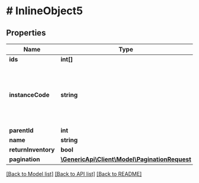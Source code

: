 # # InlineObject5

## Properties

Name | Type | Description | Notes
------------ | ------------- | ------------- | -------------
**ids** | **int[]** |  | [optional] 
**instanceCode** | **string** | Уникальный алфавитно-цифровой идентификатор инстанса, которому принадлежит объект | 
**parentId** | **int** |  | [optional] 
**name** | **string** |  | [optional] 
**returnInventory** | **bool** |  | [optional] 
**pagination** | [**\GenericApi\Client\Model\PaginationRequest**](PaginationRequest.md) |  | [optional] 

[[Back to Model list]](../../README.md#documentation-for-models) [[Back to API list]](../../README.md#documentation-for-api-endpoints) [[Back to README]](../../README.md)


